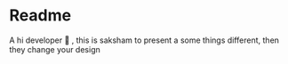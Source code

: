 # Readme

A hi developer 🙂 , this is saksham to present a some things different, then they change your design 
